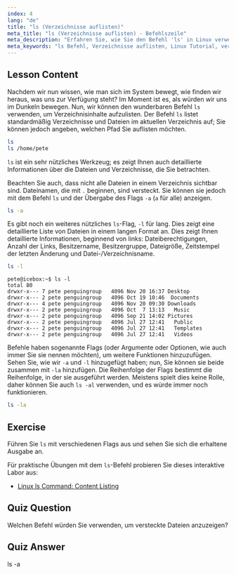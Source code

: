 ```yaml
---
index: 4
lang: "de"
title: "ls (Verzeichnisse auflisten)"
meta_title: "ls (Verzeichnisse auflisten) - Befehlszeile"
meta_description: "Erfahren Sie, wie Sie den Befehl 'ls' in Linux verwenden, um Verzeichnisinhalte aufzulisten, versteckte Dateien anzuzeigen und Dateidetails zu verstehen. Verbessern Sie Ihre Linux-Befehlszeilenkenntnisse!"
meta_keywords: "ls Befehl, Verzeichnisse auflisten, Linux Tutorial, versteckte Dateien, Linux Befehle, Linux für Anfänger, Linux Anleitung"
---
```


## Lesson Content

Nachdem wir nun wissen, wie man sich im System bewegt, wie finden wir heraus, was uns zur Verfügung steht? Im Moment ist es, als würden wir uns im Dunkeln bewegen. Nun, wir können den wunderbaren Befehl `ls` verwenden, um Verzeichnisinhalte aufzulisten. Der Befehl `ls` listet standardmäßig Verzeichnisse und Dateien im aktuellen Verzeichnis auf; Sie können jedoch angeben, welchen Pfad Sie auflisten möchten.

```bash
ls
ls /home/pete
```

`ls` ist ein sehr nützliches Werkzeug; es zeigt Ihnen auch detaillierte Informationen über die Dateien und Verzeichnisse, die Sie betrachten.

Beachten Sie auch, dass nicht alle Dateien in einem Verzeichnis sichtbar sind. Dateinamen, die mit `.` beginnen, sind versteckt. Sie können sie jedoch mit dem Befehl `ls` und der Übergabe des Flags `-a` (`a` für alle) anzeigen.

```bash
ls -a
```

Es gibt noch ein weiteres nützliches `ls`-Flag, `-l` für lang. Dies zeigt eine detaillierte Liste von Dateien in einem langen Format an. Dies zeigt Ihnen detaillierte Informationen, beginnend von links: Dateiberechtigungen, Anzahl der Links, Besitzername, Besitzergruppe, Dateigröße, Zeitstempel der letzten Änderung und Datei-/Verzeichnisname.

```bash
ls -l
```

```plaintext
pete@icebox:~$ ls -l
total 80
drwxr-x--- 7 pete penguingroup   4096 Nov 20 16:37 Desktop
drwxr-x--- 2 pete penguingroup   4096 Oct 19 10:46  Documents
drwxr-x--- 4 pete penguingroup   4096 Nov 20 09:30 Downloads
drwxr-x--- 2 pete penguingroup   4096 Oct  7 13:13   Music
drwxr-x--- 2 pete penguingroup   4096 Sep 21 14:02 Pictures
drwxr-x--- 2 pete penguingroup   4096 Jul 27 12:41   Public
drwxr-x--- 2 pete penguingroup   4096 Jul 27 12:41   Templates
drwxr-x--- 2 pete penguingroup   4096 Jul 27 12:41   Videos
```

Befehle haben sogenannte Flags (oder Argumente oder Optionen, wie auch immer Sie sie nennen möchten), um weitere Funktionen hinzuzufügen. Sehen Sie, wie wir `-a` und `-l` hinzugefügt haben; nun, Sie können sie beide zusammen mit `-la` hinzufügen. Die Reihenfolge der Flags bestimmt die Reihenfolge, in der sie ausgeführt werden. Meistens spielt dies keine Rolle, daher können Sie auch `ls -al` verwenden, und es würde immer noch funktionieren.

```bash
ls -la
```

## Exercise

Führen Sie `ls` mit verschiedenen Flags aus und sehen Sie sich die erhaltene Ausgabe an.

Für praktische Übungen mit dem `ls`-Befehl probieren Sie dieses interaktive Labor aus:

- [Linux ls Command: Content Listing](https://labex.io/de/labs/linux-linux-ls-command-content-listing-219205)

## Quiz Question

Welchen Befehl würden Sie verwenden, um versteckte Dateien anzuzeigen?

## Quiz Answer

ls -a
